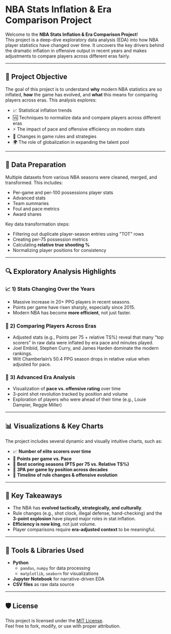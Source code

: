 # NBA Stats Inflation & Era Comparison Project

Welcome to the **NBA Stats Inflation & Era Comparison Project**!  
This project is a deep-dive exploratory data analysis (EDA) into how NBA player statistics have changed over time. It uncovers the key drivers behind the dramatic inflation in offensive output in recent years and makes adjustments to compare players across different eras fairly.

---

## 🏀 Project Objective

The goal of this project is to understand **why** modern NBA statistics are so inflated, **how** the game has evolved, and **what** this means for comparing players across eras. 
This analysis explores:
- 📈 Statistical inflation trends
- 🆚 Techniques to normalize data and compare players across different eras
- ⚡ The impact of pace and offensive efficiency on modern stats  
- 🧩 Changes in game rules and strategies  
- 🌍 The role of globalization in expanding the talent pool  

---

## 🧱 Data Preparation

Multiple datasets from various NBA seasons were cleaned, merged, and transformed. This includes:
- Per-game and per-100 possessions player stats
- Advanced stats
- Team summaries
- Foul and pace metrics
- Award shares

Key data transformation steps:
- Filtering out duplicate player-season entries using "TOT" rows
- Creating per-75 possession metrics
- Calculating **relative true shooting %**
- Normalizing player positions for consistency

---

## 🔍 Exploratory Analysis Highlights

### 📈 1) Stats Changing Over the Years
- Massive increase in 20+ PPG players in recent seasons.
- Points per game have risen sharply, especially since 2015.
- Modern NBA has become **more efficient**, not just faster.

### 🧮 2) Comparing Players Across Eras
- Adjusted stats (e.g., Points per 75 + relative TS%) reveal that many "top scorers" in raw data were inflated by era pace and minutes played.
- Joel Embiid, Stephen Curry, and James Harden dominate the modern rankings.
- Wilt Chamberlain’s 50.4 PPG season drops in relative value when adjusted for pace.

### 🧠 3) Advanced Era Analysis
- Visualization of **pace vs. offensive rating** over time
- 3-point shot revolution tracked by position and volume
- Exploration of players who were ahead of their time (e.g., Louie Dampier, Reggie Miller)

---

## 📊 Visualizations & Key Charts

The project includes several dynamic and visually intuitive charts, such as:

- 📈 **Number of elite scorers over time**  
- 🔁 **Points per game vs. Pace**  
- 🧠 **Best scoring seasons (PTS per 75 vs. Relative TS%)**  
- 🎯 **3PA per game by position across decades**  
- 📜 **Timeline of rule changes & offensive evolution**

---

## 🧠 Key Takeaways

- The NBA has **evolved tactically, strategically, and culturally**.
- Rule changes (e.g., shot clock, illegal defense, hand-checking) and the **3-point explosion** have played major roles in stat inflation.
- **Efficiency is now king**, not just volume.
- Player comparisons require **era-adjusted context** to be meaningful.

---

## 🧰 Tools & Libraries Used

- **Python**
  - `pandas`, `numpy` for data processing
  - `matplotlib`, `seaborn` for visualizations
- **Jupyter Notebook** for narrative-driven EDA
- **CSV files** as raw data source

---

## 🛡️ License

This project is licensed under the [MIT License](LICENSE).  
Feel free to fork, modify, or use with proper attribution.
